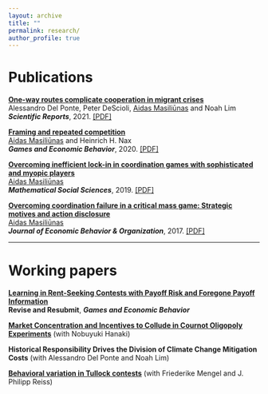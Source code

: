 ```yaml
---
layout: archive
title: ""
permalink: research/
author_profile: true
---
```


# Publications

<a href="https://www.nature.com/articles/s41598-021-92861-1" target="_blank">**One-way routes complicate cooperation in migrant crises**</a><br/>
Alessandro Del Ponte, Peter DeScioli, <ins>Aidas Masiliūnas</ins> and Noah Lim<br/>
***Scientific Reports***, 2021. <a href="https://www.nature.com/articles/s41598-021-92861-1.pdf" target="_blank">[PDF]</a>

<a href="https://www.sciencedirect.com/science/article/pii/S0899825620301433" target="_blank">**Framing and repeated competition**</a><br/>
<ins>Aidas Masiliūnas</ins> and Heinrich H. Nax<br/>
***Games and Economic Behavior***, 2020. <a href="https://www.sciencedirect.com/science/article/pii/S0899825620301433/pdfft?md5=54b30c451ebe9706d65a807adb8778c1&pid=1-s2.0-S0899825620301433-main.pdf" target="_blank">[PDF]</a> 

<a href="https://www.sciencedirect.com/science/article/abs/pii/S0165489619300289" target="_blank">**Overcoming inefficient lock-in in coordination games with sophisticated and myopic players**</a><br/>
<ins>Aidas Masiliūnas</ins><br/>
***Mathematical Social Sciences***, 2019. <a href="../files/Overcoming%20inefficient%20lock-in%20in%20coordination%20games%20with%20sophisticated%20and%20myopic%20players.pdf" target="_blank">[PDF]</a>

<a href="https://www.sciencedirect.com/science/article/abs/pii/S0167268117301191" target="_blank">**Overcoming coordination failure in a critical mass game: Strategic motives and action disclosure**</a><br/>
<ins>Aidas Masiliūnas</ins><br/>
***Journal of Economic Behavior & Organization***, 2017.  <a href="../files/Overcoming%20coordination%20failure%20in%20a%20critical%20mass%20game.pdf" target="_blank">[PDF]</a>


---

# Working papers

<a href="../files/Learning%20in%20contests.pdf" target="_blank">**Learning in Rent-Seeking Contests with Payoff Risk and Foregone Payoff Information**</a><br/>
**Revise and Resubmit**, ***Games and Economic Behavior***

<a href="../files/Market%20Concentration.pdf" target="_blank">**Market Concentration and Incentives to Collude in Cournot Oligopoly Experiments**</a> (with Nobuyuki Hanaki)

**Historical Responsibility Drives the Division of Climate Change Mitigation Costs** (with Alessandro Del Ponte and Noah Lim)

<a href="../files/Behavioral%20variation%20in%20Tullock%20contests.pdf" target="_blank">**Behavioral variation in Tullock contests**</a> (with Friederike Mengel and J. Philipp Reiss)


[//]: # "**Observed inequality and redistribution in real-effort tournaments** (with Noah Lim)"

[//]: # "**Dynamic and repeated multi-stage tournaments** (with Hua Chen and Noah Lim)"

[//]: # "**Public recognition in dynamic competition** (with Hua Chen and Noah Lim)"

[//]: # "**Asymmetry facilitates wealth creation in a dynamic investment game** (with Alessandro Del Ponte and Noah Lim)"

[//]: # "**International climate change agreements with voluntary pledges and reputation** (with Alessandro Del Ponte and Noah Lim)"

[//]: # "**From Skinner Box experiments to Black Box games: radical behaviorism for experimental game theory** (with Barbara Ikica, Peiran Jiao and Heinrich H. Nax)"

[//]: # "**Learning transfer in the games of strategic complements and substitutes** (with Nobuyuki Hanaki)"


